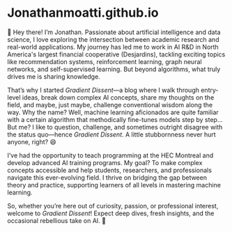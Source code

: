 # Jonathanmoatti.github.io

👋 Hey there! I’m Jonathan. Passionate about artificial intelligence and data science, I love exploring the intersection between academic research and real-world applications. My journey has led me to work in AI R&D in North America's largest financial cooperative (Desjardins), tackling exciting topics like recommendation systems, reinforcement learning, graph neural networks, and self-supervised learning. But beyond algorithms, what truly drives me is sharing knowledge.  

That’s why I started *Gradient Dissent*—a blog where I walk through entry-level ideas, break down complex AI concepts, share my thoughts on the field, and maybe, just maybe, challenge conventional wisdom along the way.  Why the name? Well, machine learning aficionados are quite familiar with a certain algorithm that methodically fine-tunes models step by step... But me? I like to question, challenge, and sometimes outright disagree with the status quo—hence *Gradient Dissent*. A little stubbornness never hurt anyone, right? 😄  

I’ve had the opportunity to teach programming at the HEC Montreal and develop advanced AI training programs. My goal? To make complex concepts accessible and help students, researchers, and professionals navigate this ever-evolving field. I thrive on bridging the gap between theory and practice, supporting learners of all levels in mastering machine learning.  

So, whether you’re here out of curiosity, passion, or professional interest, welcome to *Gradient Dissent*! Expect deep dives, fresh insights, and the occasional rebellious take on AI. 🚀  
